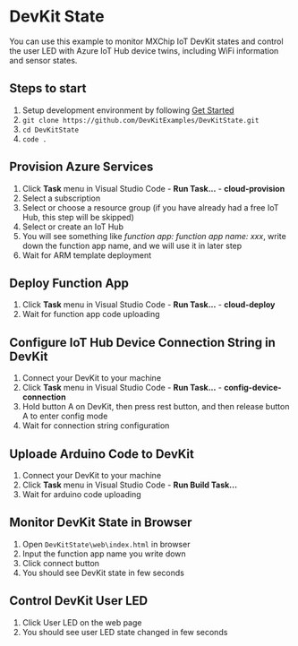 # DevKit State

You can use this example to monitor MXChip IoT DevKit states and control the user LED with Azure IoT Hub device twins, including WiFi information and sensor states.

## Steps to start

1. Setup development environment by following [Get Started](https://microsoft.github.io/azure-iot-developer-kit/docs/get-started/)
2. `git clone https://github.com/DevKitExamples/DevKitState.git`
3. `cd DevKitState`
4. `code .`

## Provision Azure Services

1. Click **Task** menu in Visual Studio Code - **Run Task...** - **cloud-provision**
2. Select a subscription
3. Select or choose a resource group (if you have already had a free IoT Hub, this step will be skipped)
4. Select or create an IoT Hub
5. You will see something like *function app: function app name: xxx*, write down the function app name, and we will use it in later step
6. Wait for ARM template deployment

## Deploy Function App

1. Click **Task** menu in Visual Studio Code - **Run Task...** - **cloud-deploy**
2. Wait for function app code uploading

## Configure IoT Hub Device Connection String in DevKit

1. Connect your DevKit to your machine
2. Click **Task** menu in Visual Studio Code - **Run Task...** - **config-device-connection**
3. Hold button A on DevKit, then press rest button, and then release button A to enter config mode
4. Wait for connection string configuration

## Uploade Arduino Code to DevKit

1. Connect your DevKit to your machine
2. Click **Task** menu in Visual Studio Code - **Run Build Task...**
3. Wait for arduino code uploading

## Monitor DevKit State in Browser

1. Open `DevKitState\web\index.html` in browser
2. Input the function app name you write down
3. Click connect button
4. You should see DevKit state in few seconds

## Control DevKit User LED

1. Click User LED on the web page
2. You should see user LED state changed in few seconds
